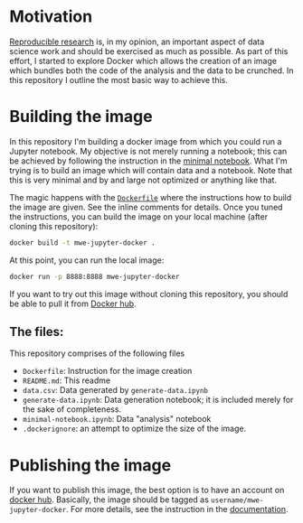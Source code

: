 # Motivation

[Reproducible research](http://drorata.github.io/posts/2017/Mar/16/pillars-of-reproducible-data-science-work/) is, in my opinion, an important aspect of data science work and should be exercised as much as possible.
As part of this effort, I started to explore Docker which allows the creation of an image which bundles both the code of the analysis and the data to be crunched.
In this repository I outline the most basic way to achieve this.

# Building the image

In this repository I'm building a docker image from which you could run a Jupyter notebook.
My objective is not merely running a notebook; this can be achieved by following the instruction in the [minimal notebook](https://github.com/jupyter/docker-stacks/tree/master/minimal-notebook).
What I'm trying is to build an image which will contain data and a notebook.
Note that this is very minimal and by and large not optimized or anything like that.

The magic happens with the [`Dockerfile`](./Dockerfile) where the instructions how to build the image are given.
See the inline comments for details.
Once you tuned the instructions, you can build the image on your local machine (after cloning this repository):

```bash
docker build -t mwe-jupyter-docker .
```

At this point, you can run the local image:

```bash
docker run -p 8888:8888 mwe-jupyter-docker
```

If you want to try out this image without cloning this repository, you should be able to pull it from [Docker hub](https://hub.docker.com/r/drorata/mwe-jupyter-docker/).

## The files:

This repository comprises of the following files

* `Dockerfile`: Instruction for the image creation
* `README.md`: This readme
* `data.csv`: Data generated by `generate-data.ipynb`
* `generate-data.ipynb`: Data generation notebook; it is included merely for the sake of completeness.
* `minimal-notebook.ipynb`: Data "analysis" notebook
* `.dockerignore`: an attempt to optimize the size of the image.

# Publishing the image

If you want to publish this image, the best option is to have an account on [docker hub](https://hub.docker.com).
Basically, the image should be tagged as `username/mwe-jupyter-docker`.
For more details, see the instruction in the [documentation](https://docs.docker.com/engine/getstarted/step_six/#step-1-tag-and-push-the-image).
